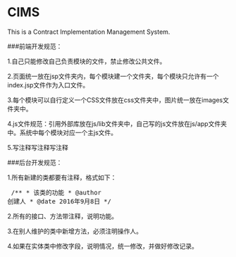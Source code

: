 ﻿# CIMS
This is a Contract Implementation Management System.

###前端开发规范：
  
  1.自己只能修改自己负责模块的文件，禁止修改公共文件。
  
  2.页面统一放在jsp文件夹内，每个模块建一个文件夹，每个模块只允许有一个index.jsp文件作为入口文件。
  
  3.每个模块可以自行定义一个CSS文件放在css文件夹中，图片统一放在images文件夹中。
  
  4.js文件规范：引用外部库放在js/lib文件夹中，自己写的js文件放在js/app文件夹中。系统中每个模块对应一个主js文件。
  
  5.写注释写注释写注释

###后台开发规范：
  
  1.所有新建的类都要有注释，格式如下：
    <pre>
    /**
    * 该类的功能
    * @author 创建人
    * @date 2016年9月8日
    */
   </pre> 
  2.所有的接口、方法带注释，说明功能。
  
  3.在别人维护的类中新增方法，必须注明操作人。
  
  4.如果在实体类中修改字段，说明情况，统一修改，并做好修改记录。
